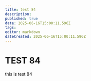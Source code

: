 ```yaml
---
title: test 84
description: 
published: true
date: 2025-06-16T15:00:11.596Z
tags: 
editor: markdown
dateCreated: 2025-06-16T15:00:11.596Z
---
```


# TEST 84
this is test 84
